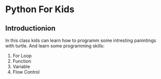 # Python For Kids
## Introductionion
In this class kids can learn how to programm some intresting panintings with turtle.
And learn some programming skills:
1. For Loop
2.  Function
3. Variable
4. Flow Control